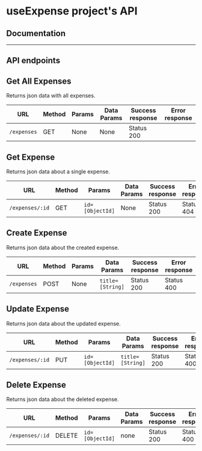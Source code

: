 # useExpense project's API

## Documentation
----

## API endpoints

**Get All Expenses**
----
  Returns json data with all expenses.
  
  | URL | Method | Params | Data Params | Success response | Error response|
  |--|--|--|--|--|--|
  |`/expenses`|GET|None|None|Status 200||


**Get Expense**
----
  Returns json data about a single expense.
  
  | URL | Method | Params | Data Params | Success response | Error response|
  |--|--|--|--|--|--|
  |`/expenses/:id`|GET|`id=[ObjectId]`|None|Status 200|Status 404|

**Create Expense**
----
  Returns json data about the created expense.
  
  | URL | Method | Params | Data Params | Success response | Error response|
  |--|--|--|--|--|--|
  |`/expenses`|POST|None|`title=[String]`|Status 200|Status 400 |

**Update Expense**
----
  Returns json data about the updated expense.
  
  | URL | Method | Params | Data Params | Success response | Error response|
  |--|--|--|--|--|--|
  |`/expenses/:id`|PUT|`id=[ObjectId]`|`title=[String]`|Status 200|Status 400 |


**Delete Expense**
----
  Returns json data about the deleted expense.
  
  | URL | Method | Params | Data Params | Success response | Error response|
  |--|--|--|--|--|--|
  |`/expenses/:id`|DELETE|`id=[ObjectId]`|none|Status 200|Status 400 |

